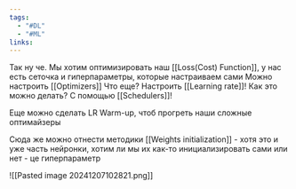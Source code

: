 ```yaml
---
tags:
  - "#DL"
  - "#ML"
links:
---
```

Так ну че. Мы хотим оптимизировать наш [[Loss(Cost) Function]], у нас есть сеточка и гиперпараметры, которые настраиваем сами
Можно настроить [[Optimizers]]
Что еще? Настроить [[Learning rate]]!
Как это можно делать? С помощью [[Schedulers]]!

Еще можно сделать LR Warm-up, чтоб прогреть наши сложные оптимайзеры

Сюда же можно отнести методики [[Weights initialization]] - хотя это и уже часть нейронки, хотим ли мы их как-то инициализировать сами или нет - це гиперпараметр

![[Pasted image 20241207102821.png]]
